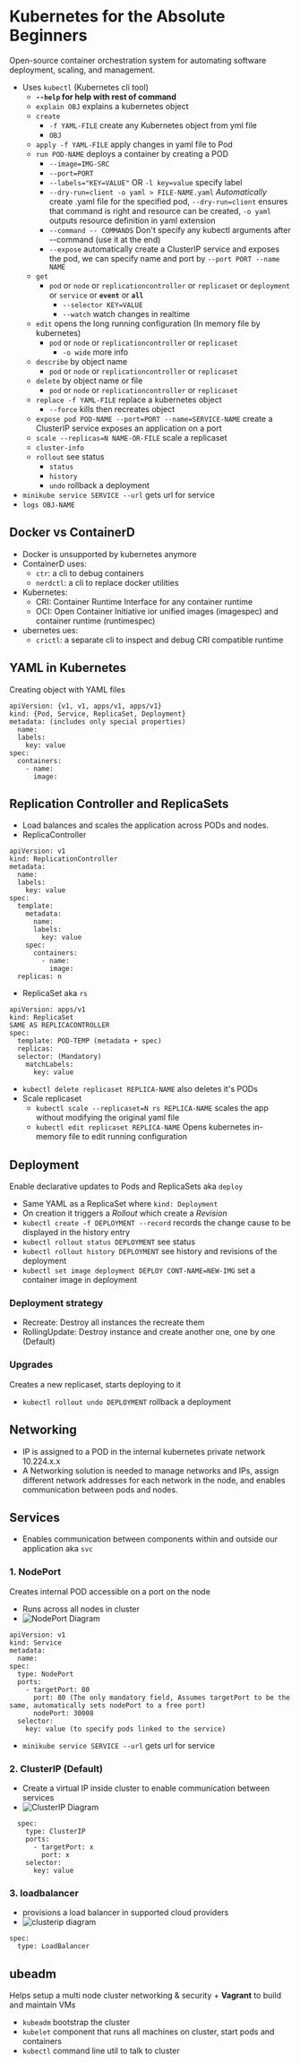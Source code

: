 # Kubernetes for the Absolute Beginners

Open-source container orchestration system for automating software deployment, scaling, and management.
  - Uses `kubectl` (Kubernetes cli tool)
    - **`--help` for help with rest of command**
    - `explain OBJ` explains a kubernetes object
    - `create`
      - `-f YAML-FILE` create any Kubernetes object from yml file
      - `OBJ` 
    - `apply -f YAML-FILE` apply changes in yaml file to Pod
    - `run POD-NAME` deploys a container by creating a POD
      - `--image=IMG-SRC`
      - `--port=PORT`
      - `--labels="KEY=VALUE"` OR `-l key=value` specify label
      - `--dry-run=client -o yaml > FILE-NAME.yaml` *Automatically* create .yaml file for the specified pod, `--dry-run=client` ensures that command is right and resource can be created, `-o yaml` outputs resource definition in yaml extension
      - `--command -- COMMANDS` Don't specify any kubectl arguments after --command (use it at the end)
      - `--expose` automatically create a ClusterIP service and exposes the pod, we can specify name and port by `--port PORT --name NAME`
    - `get`
      - `pod` or `node` or `replicationcontroller` or `replicaset` or `deployment` or `service` or **`event`** or **`all`**
        - `--selector KEY=VALUE`
        - `--watch` watch changes in realtime
    - `edit` opens the long running configuration (In memory file by kubernetes)
      - `pod` or `node` or `replicationcontroller` or `replicaset`
        - `-o wide` more info
    - `describe` by object name
      - `pod` or `node` or `replicationcontroller` or `replicaset`
    - `delete` by object name or file
      - `pod` or `node` or `replicationcontroller` or `replicaset`
    - `replace -f YAML-FILE` replace a kubernetes object
      - `--force` kills then recreates object
    - `expose pod POD-NAME --port=PORT --name=SERVICE-NAME` create a ClusterIP service exposes an application on a port
    - `scale --replicas=N NAME-OR-FILE` scale a replicaset
    - `cluster-info`
    - `rollout` see status
      - `status`
      - `history`
      - `undo` rollback a deployment
  - `minikube service SERVICE --url` gets url for service
  - `logs OBJ-NAME`
##  Docker vs ContainerD
- Docker is unsupported by kubernetes anymore
- ContainerD uses:
  - `ctr`: a cli to debug containers
  - `nerdctl`: a cli to replace docker utilities 
- Kubernetes:
  - CRI: Container Runtime Interface for any container runtime
  - OCI: Open Container Initiative ior unified images (imagespec) and container runtime (runtimespec)
- ubernetes ues:
  - `crictl`: a separate cli to inspect and debug CRI compatible runtime

## YAML in Kubernetes
Creating object with YAML files
```
apiVersion: {v1, v1, apps/v1, apps/v1}
kind: {Pod, Service, ReplicaSet, Deployment}
metadata: (includes only special properties)
  name:
  labels:
    key: value
spec:
  containers: 
    - name:
      image:
```

## Replication Controller and ReplicaSets
- Load balances and scales the application across PODs and nodes.
- ReplicaController
```
apiVersion: v1
kind: ReplicationController
metadata:
  name:
  labels:
    key: value
spec:
  template:
    metadata:
      name:
      labels:
        key: value
    spec:
      containers: 
        - name:
          image:
  replicas: n
```
- ReplicaSet aka `rs`
```
apiVersion: apps/v1
kind: ReplicaSet
SAME AS REPLICACONTROLLER
spec:
  template: POD-TEMP (metadata + spec)
  replicas: 
  selector: (Mandatory)
    matchLabels:
      key: value 
```
- `kubectl delete replicaset REPLICA-NAME` also deletes it's PODs
- Scale replicaset
  - `kubectl scale --replicaset=N rs REPLICA-NAME` scales the app without modifying the original yaml file
  - `kubectl edit replicaset REPLICA-NAME` Opens kubernetes in-memory file to edit running configuration

## Deployment
Enable declarative updates to Pods and ReplicaSets aka `deploy`
- Same YAML as a ReplicaSet where `kind: Deployment`
- On creation it triggers a *Rollout* which create a *Revision*   
- `kubectl create -f DEPLOYMENT --record` records the change cause to be displayed in the history entry
- `kubectl rollout status DEPLOYMENT` see status
- `kubectl rollout history DEPLOYMENT` see history and revisions of the deployment
- `kubectl set image deployment DEPLOY CONT-NAME=NEW-IMG` set a container image in deployment

### Deployment strategy
- Recreate: Destroy all instances the recreate them
- RollingUpdate: Destroy instance and create another one, one by one (Default)

### Upgrades
Creates a new replicaset, starts deploying to it
- `kubectl rollout undo DEPLOYMENT` rollback a deployment

## Networking
- IP is assigned to a POD in the internal kubernetes private network 10.224.x.x
- A Networking solution is needed to manage networks and IPs, assign different network addresses for each network in the node, and enables communication between pods and nodes.

## Services
- Enables communication between components within and outside our application aka `svc`
### 1. NodePort
Creates internal POD accessible on a port on the node
  - Runs across all nodes in cluster
  - ![NodePort Diagram](https://www.bogotobogo.com/DevOps/Docker/images/Docker-Kubeernetes-Pods-Services/Service-Port-NodePort-TargetPort.png)
  ```
  apiVersion: v1
  kind: Service
  metadata:
    name:
  spec:
    type: NodePort
    ports:
      - targetPort: 80
        port: 80 (The only mandatory field, Assumes targetPort to be the same, automatically sets nodePort to a free port)
        nodePort: 30008
    selector:
      key: value (to specify pods linked to the service)
  ```
  - `minikube service SERVICE --url` gets url for service

### 2. ClusterIP (Default)
- Create a virtual IP inside cluster to enable communication between services
- ![ClusterIP Diagram](https://miro.medium.com/v2/resize:fit:1200/1*dLlC4L2qpImyZS6gOntUjg.png)
```
  spec:
    type: ClusterIP
    ports:
      - targetPort: x
        port: x
    selector:
      key: value
```
### 3. loadbalancer
- provisions a load balancer in supported cloud providers
- ![clusterip diagram](https://www.ionos.co.uk/digitalguide/fileadmin/digitalguide/schaubilder/overview-of-how-kubernetes-load-balancers-work.png)
```
spec:
  type: LoadBalancer
```

## ubeadm
Helps setup a multi node cluster networking & security + **Vagrant** to build and maintain VMs
- `kubeadm` bootstrap the cluster
- `kubelet` component that runs all machines on cluster, start pods and containers
- `kubectl` command line util to talk to cluster